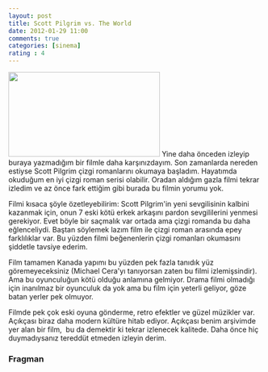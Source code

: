 ```yaml
---
layout: post
title: Scott Pilgrim vs. The World
date: 2012-01-29 11:00
comments: true
categories: [sinema]
rating : 4
---
```

<img class="left" src="http://onurbaykal.com.tr/wp-content/uploads/2012/01/scott-pilgrim-vs-the-world-1024-300x168.jpg" width="300" height="168" />
Yine daha önceden izleyip buraya yazmadığım bir filmle daha karşınızdayım. Son zamanlarda nereden estiyse Scott Pilgrim çizgi romanlarını okumaya başladım. Hayatımda okuduğum en iyi çizgi roman serisi olabilir. Oradan aldığım gazla filmi tekrar izledim ve az önce fark ettiğim gibi burada bu filmin yorumu yok.

Filmi kısaca şöyle özetleyebilirim: Scott Pilgrim'in yeni sevgilisinin kalbini kazanmak için, onun 7 eski kötü erkek arkaşını pardon sevgililerini yenmesi gerekiyor. Evet böyle bir saçmalık var ortada ama çizgi romanda bu daha eğlenceliydi. Baştan söylemek lazım film ile çizgi roman arasında epey farklılıklar var. Bu yüzden filmi beğenenlerin çizgi romanları okumasını şiddetle tavsiye ederim.

Film tamamen Kanada yapımı bu yüzden pek fazla tanıdık yüz göremeyeceksiniz (Michael Cera'yı tanıyorsan zaten bu filmi izlemişsindir). Ama bu oyunculuğun kötü olduğu anlamına gelmiyor. Drama filmi olmadığı için inanılmaz bir oyunculuk da yok ama bu film için yeterli geliyor, göze batan yerler pek olmuyor.

Filmde pek çok eski oyuna gönderme, retro efektler ve güzel müzikler var. Açıkçası biraz daha modern kültüre hitab ediyor. Açıkçası benim arşivimde yer alan bir film,  bu da demektir ki tekrar izlenecek kalitede. Daha önce hiç duymadıysanız tereddüt etmeden izleyin derim.

<h3>Fragman</h3>
<object width="560" height="315"><param name="movie" value="http://www.youtube.com/v/O_RrNCqCIPE?version=3&amp;hl=en_US&amp;rel=0"></param><param name="allowFullScreen" value="true"></param><param name="allowscriptaccess" value="always"></param><embed src="http://www.youtube.com/v/O_RrNCqCIPE?version=3&amp;hl=en_US&amp;rel=0" type="application/x-shockwave-flash" width="560" height="315" allowscriptaccess="always" allowfullscreen="true"></embed></object>
